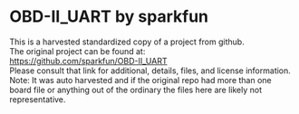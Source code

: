 
# OBD-II_UART by sparkfun  
This is a harvested standardized copy of a project from github.  
The original project can be found at:  
https://github.com/sparkfun/OBD-II_UART  
Please consult that link for additional, details, files, and license information.  
Note: It was auto harvested and if the original repo had more than one board file or anything out of the ordinary the files here are likely not representative.  
    